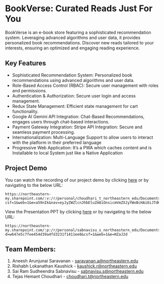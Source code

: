 # BookVerse: Curated Reads Just For You

BookVerse is an e-book store featuring a sophisticated recommendation system. Leveraging advanced algorithms and user data, it provides personalized book recommendations. Discover new reads tailored to your interests, ensuring an optimized and engaging reading experience.

## Key Features
- Sophisticated Recommendation System: Personalized book recommendations using advanced algorithms and user data.
- Role-Based Access Control (RBAC): Secure user management with roles and permissions.
- Authentication & Authorization: Secure user login and access management.
- Redux State Management: Efficient state management for cart functionality.
- Google AI Gemini API Integration: Chat-Based Recommendations, engages users through chat-based interactions.
- Payment Gateway Integration: Stripe API Integration: Secure and seamless payment processing.
- Internationalization: Multi-Language Support to allow users to interact with the platform in their preferred language
- Progressive Web Application: It’s a PWA which caches content and is Installable to local System just like a Native Application


## Project Demo

You can watch the recording of our project demo by clicking [here](https://northeastern-my.sharepoint.com/:v:/r/personal/choudhari_t_northeastern_edu/Documents/Recordings/final_project_data_knights.mp4?csf=1&web=1&e=a59nIk&nav=eyJyZWZlcnJhbEluZm8iOnsicmVmZXJyYWxBcHAiOiJTdHJlYW1XZWJBcHAiLCJyZWZlcnJhbFZpZXciOiJTaGFyZURpYWxvZy1MaW5rIiwicmVmZXJyYWxBcHBQbGF0Zm9ybSI6IldlYiIsInJlZmVycmFsTW9kZSI6InZpZXcifX0%3D) or by navigating to the below URL:
```
https://northeastern-my.sharepoint.com/:v:/r/personal/choudhari_t_northeastern_edu/Documents/Recordings/final_project_data_knights.mp4?csf=1&web=1&e=a59nIk&nav=eyJyZWZlcnJhbEluZm8iOnsicmVmZXJyYWxBcHAiOiJTdHJlYW1XZWJBcHAiLCJyZWZlcnJhbFZpZXciOiJTaGFyZURpYWxvZy1MaW5rIiwicmVmZXJyYWxBcHBQbGF0Zm9ybSI6IldlYiIsInJlZmVycmFsTW9kZSI6InZpZXcifX0%3D
```

View the Presentation PPT by clicking [here](https://northeastern-my.sharepoint.com/:p:/r/personal/sabnavisu_s_northeastern_edu/Documents/Presentation.pptx?d=w647e5c7fee454d39a4fd3231f1411ee8&csf=1&web=1&e=HZaJ2d) or by navigating to the below URL:
```
https://northeastern-my.sharepoint.com/:p:/r/personal/sabnavisu_s_northeastern_edu/Documents/Presentation.pptx?d=w647e5c7fee454d39a4fd3231f1411ee8&csf=1&web=1&e=HZaJ2d
```

## Team Members:

1. Aneesh Arunjunai Saravanan - saravanan.a@northeastern.edu
2. Rishabh Lokanathan Kaushick - kaushick.r@northeastern.edu
3. Sai Ram Sudheendra Sabnavisu - sabnavisu.s@northeastern.edu
4. Tejas Hemant Choudhari - choudhari.t@northeastern.edu
